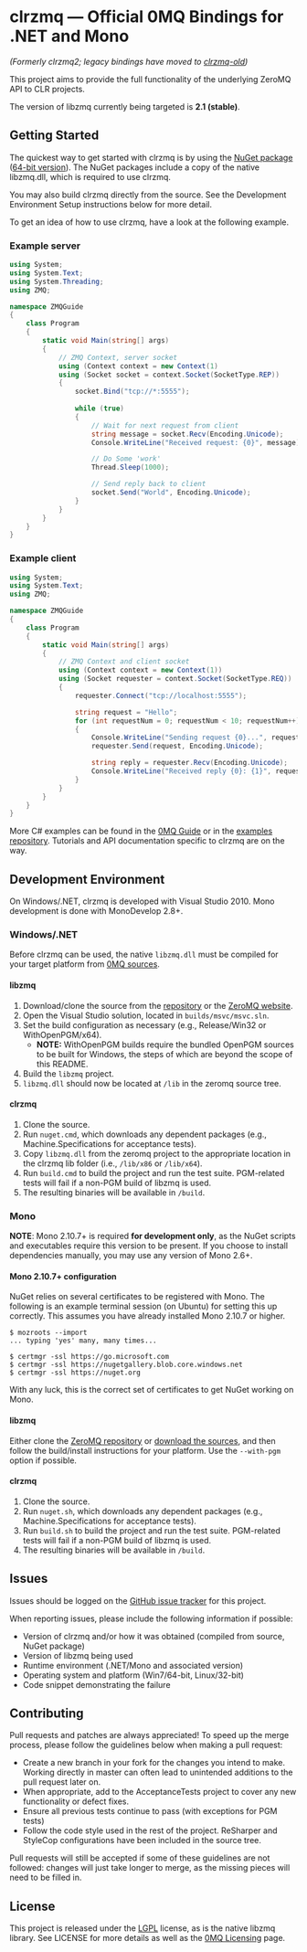 # clrzmq &mdash; Official 0MQ Bindings for .NET and Mono
*(Formerly clrzmq2; legacy bindings have moved to [clrzmq-old][clrzmq-old])*

This project aims to provide the full functionality of the underlying ZeroMQ API to CLR projects.

The version of libzmq currently being targeted is **2.1 (stable)**.

## Getting Started

The quickest way to get started with clrzmq is by using the [NuGet package][clrzmq-nuget-x86] ([64-bit version][clrzmq-nuget-x64]). The NuGet packages include a copy of the native libzmq.dll, which is required to use clrzmq.

You may also build clrzmq directly from the source. See the Development Environment Setup instructions below for more detail.

To get an idea of how to use clrzmq, have a look at the following example.

### Example server

```c#
using System;
using System.Text;
using System.Threading;
using ZMQ;

namespace ZMQGuide
{
    class Program
    {
        static void Main(string[] args)
        {
            // ZMQ Context, server socket
            using (Context context = new Context(1)
            using (Socket socket = context.Socket(SocketType.REP))
            {
                socket.Bind("tcp://*:5555");
                
                while (true)
                {
                    // Wait for next request from client
                    string message = socket.Recv(Encoding.Unicode);
                    Console.WriteLine("Received request: {0}", message);

                    // Do Some 'work'
                    Thread.Sleep(1000);

                    // Send reply back to client
                    socket.Send("World", Encoding.Unicode);
                }
            }
        }
    }
}
```

### Example client

```c#
using System;
using System.Text;
using ZMQ;

namespace ZMQGuide
{
    class Program
    {
        static void Main(string[] args)
        {
            // ZMQ Context and client socket
            using (Context context = new Context(1))
            using (Socket requester = context.Socket(SocketType.REQ))
            {
                requester.Connect("tcp://localhost:5555");

                string request = "Hello";
                for (int requestNum = 0; requestNum < 10; requestNum++)
                {
                    Console.WriteLine("Sending request {0}...", requestNum);
                    requester.Send(request, Encoding.Unicode);

                    string reply = requester.Recv(Encoding.Unicode);
                    Console.WriteLine("Received reply {0}: {1}", requestNum, reply);
                }
            }
        }
    }
}
```

More C# examples can be found in the [0MQ Guide][zmq-guide] or in the [examples repository][zmq-example-repo]. Tutorials and API documentation specific to clrzmq are on the way.

## Development Environment

On Windows/.NET, clrzmq is developed with Visual Studio 2010. Mono development is done with MonoDevelop 2.8+.

### Windows/.NET

Before clrzmq can be used, the native `libzmq.dll` must be compiled for your target platform from [0MQ sources][libzmq-2].

#### libzmq

1. Download/clone the source from the [repository][libzmq-2] or the [ZeroMQ website][zmq-dl].
2. Open the Visual Studio solution, located in `builds/msvc/msvc.sln`.
3. Set the build configuration as necessary (e.g., Release/Win32 or WithOpenPGM/x64).
   * **NOTE:** WithOpenPGM builds require the bundled OpenPGM sources to be built for Windows, the steps of which are beyond the scope of this README.
4. Build the `libzmq` project.
5. `libzmq.dll` should now be located at `/lib` in the zeromq source tree.

#### clrzmq

1. Clone the source.
2. Run `nuget.cmd`, which downloads any dependent packages (e.g., Machine.Specifications for acceptance tests).
3. Copy `libzmq.dll` from the zeromq project to the appropriate location in the clrzmq lib folder (i.e., `/lib/x86` or `/lib/x64`).
4. Run `build.cmd` to build the project and run the test suite. PGM-related tests will fail if a non-PGM build of libzmq is used.
5. The resulting binaries will be available in `/build`.

### Mono

**NOTE**: Mono 2.10.7+ is required **for development only**, as the NuGet scripts and executables require this version to be present.
If you choose to install dependencies manually, you may use any version of Mono 2.6+.

#### Mono 2.10.7+ configuration

NuGet relies on several certificates to be registered with Mono. The following is an example terminal session (on Ubuntu) for setting this up correctly.
This assumes you have already installed Mono 2.10.7 or higher.

```shell
$ mozroots --import
... typing 'yes' many, many times...

$ certmgr -ssl https://go.microsoft.com
$ certmgr -ssl https://nugetgallery.blob.core.windows.net
$ certmgr -ssl https://nuget.org
```

With any luck, this is the correct set of certificates to get NuGet working on Mono.

#### libzmq

Either clone the [ZeroMQ repository][libzmq-2] or [download the sources][zmq-dl], and then follow the build/install instructions for your platform.
Use the `--with-pgm` option if possible.

#### clrzmq

1. Clone the source.
2. Run `nuget.sh`, which downloads any dependent packages (e.g., Machine.Specifications for acceptance tests).
3. Run `build.sh` to build the project and run the test suite. PGM-related tests will fail if a non-PGM build of libzmq is used.
4. The resulting binaries will be available in `/build`.

## Issues

Issues should be logged on the [GitHub issue tracker][issues] for this project.

When reporting issues, please include the following information if possible:

* Version of clrzmq and/or how it was obtained (compiled from source, NuGet package)
* Version of libzmq being used
* Runtime environment (.NET/Mono and associated version)
* Operating system and platform (Win7/64-bit, Linux/32-bit)
* Code snippet demonstrating the failure

## Contributing

Pull requests and patches are always appreciated! To speed up the merge process, please follow the guidelines below when making a pull request:

* Create a new branch in your fork for the changes you intend to make. Working directly in master can often lead to unintended additions to the pull request later on.
* When appropriate, add to the AcceptanceTests project to cover any new functionality or defect fixes.
* Ensure all previous tests continue to pass (with exceptions for PGM tests)
* Follow the code style used in the rest of the project. ReSharper and StyleCop configurations have been included in the source tree.

Pull requests will still be accepted if some of these guidelines are not followed: changes will just take longer to merge, as the missing pieces will need to be filled in.

## License

This project is released under the [LGPL][lgpl] license, as is the native libzmq library. See LICENSE for more details as well as the [0MQ Licensing][zmq-license] page.

[clrzmq-old]: https://github.com/zeromq/clrzmq-old
[clrzmq-nuget-x86]: http://packages.nuget.org/Packages/clrzmq
[clrzmq-nuget-x64]: http://packages.nuget.org/Packages/clrzmq-x64
[libzmq-2]: https://github.com/zeromq/zeromq2-1
[zmq-guide]: http://zguide.zeromq.org/page:all
[zmq-example-repo]: https://github.com/imatix/zguide/tree/master/examples/C%23
[zmq-dl]: http://www.zeromq.org/intro:get-the-software
[zmq-license]: http://www.zeromq.org/area:licensing
[issues]: https://github.com/zeromq/clrzmq/issues
[lgpl]: http://www.gnu.org/licenses/lgpl.html